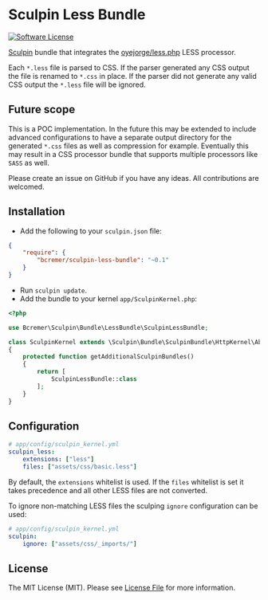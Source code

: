 # Sculpin Less Bundle

[![Software License](https://img.shields.io/badge/license-MIT-brightgreen.svg?style=flat-square)](LICENSE)

[Sculpin](http://sculpin.io) bundle that integrates the [oyejorge/less.php](https://github.com/oyejorge/less.php) LESS processor.

Each `*.less` file is parsed to CSS. 
If the parser generated any CSS output the file is renamed to `*.css` in place. 
If the parser did not generate any valid CSS output the `*.less` file will be ignored. 

## Future scope
This is a POC implementation.
In the future this may be extended to include advanced configurations to have a separate output directory for the generated `*.css` files as well as compression for example.
Eventually this may result in a CSS processor bundle that supports multiple processors like `SASS` as well.  

Please create an issue on GitHub if you have any ideas. All contributions are welcomed.


## Installation

* Add the following to your `sculpin.json` file:

```json
{
    "require": {
        "bcremer/sculpin-less-bundle": "~0.1"
    }
}
```

* Run `sculpin update`.
* Add the bundle to your kernel `app/SculpinKernel.php`:

```php
<?php

use Bcremer\Sculpin\Bundle\LessBundle\SculpinLessBundle;

class SculpinKernel extends \Sculpin\Bundle\SculpinBundle\HttpKernel\AbstractKernel
{
    protected function getAdditionalSculpinBundles()
    {
        return [
            SculpinLessBundle::class
        ];
    }
}
```

## Configuration

```yaml
# app/config/sculpin_kernel.yml
sculpin_less:
    extensions: ["less"]
    files: ["assets/css/basic.less"]
```

By default, the `extensions` whitelist is used.
If the `files` whitelist is set it takes precedence and all other LESS files are not converted.

To ignore non-matching LESS files the sculping `ignore` configuration can be used:

```yaml
# app/config/sculpin_kernel.yml
sculpin:
    ignore: ["assets/css/_imports/"]
```

## License

The MIT License (MIT). Please see [License File](LICENSE) for more information.
